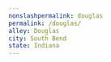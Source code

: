 ```yaml
---
﻿nonslashpermalink: douglas
permalink: /douglas/
alley: Douglas
city: South Bend
state: Indiana
---
```

